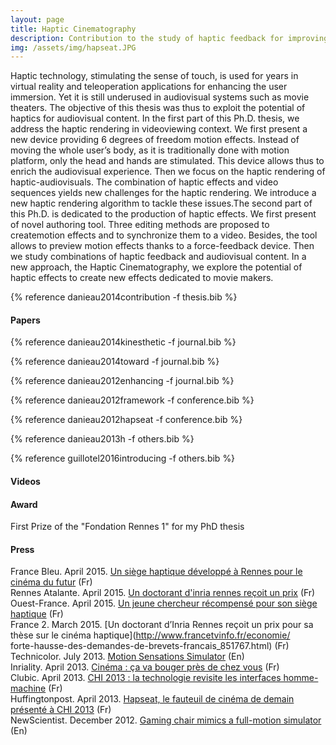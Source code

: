 ```yaml
---
layout: page
title: Haptic Cinematography
description: Contribution to the study of haptic feedback for improving the audiovisual experience
img: /assets/img/hapseat.JPG
---
```


Haptic technology, stimulating the sense of touch, is used for years in virtual reality and teleoperation applications for enhancing the user immersion. Yet it is still underused in audiovisual systems such as movie theaters. The objective of this thesis was thus to exploit the potential of haptics for audiovisual content. In the first part of this Ph.D. thesis, we address the haptic rendering in videoviewing context. We first present a new device providing 6 degrees of freedom motion effects. Instead of moving the whole user’s body, as it is traditionally done with motion platform, only the head and hands are stimulated. This device allows thus to enrich the audiovisual experience. Then we focus on the haptic rendering of haptic-audiovisuals. The combination of haptic effects and video sequences yields new challenges for the haptic rendering. We introduce a new haptic rendering algorithm to tackle these issues.The second part of this Ph.D. is dedicated to the production of haptic effects. We first present of novel authoring tool. Three editing methods are proposed to createmotion effects and to synchronize them to a video. Besides, the tool allows to preview motion effects thanks to a force-feedback device. Then we study combinations of haptic feedback and audiovisual content. In a new approach, the Haptic Cinematography, we explore the potential of haptic effects to create new effects dedicated to movie makers.

{% reference danieau2014contribution -f thesis.bib %}

#### Papers

{% reference danieau2014kinesthetic -f journal.bib %}

{% reference danieau2014toward -f journal.bib %}

{% reference danieau2012enhancing -f journal.bib %}

{% reference danieau2012framework -f conference.bib %}

{% reference danieau2012hapseat -f conference.bib %}

{% reference danieau2013h -f others.bib %}

{% reference guillotel2016introducing -f others.bib %}

#### Videos 

<div class="video_row">
    <object type="text/html" data="http://www.dailymotion.com/embed/video/x18c4wc" style="width:700px;height:394px;"></object>
</div>

<div class="video_row">
    <object type="text/html" data="http://www.dailymotion.com/embed/video/xpd4an" style="width:700px;height:394px;"></object>
</div>

<div class="video_row">
    <object type="text/html" data="http://www.dailymotion.com/embed/video/xw5wjg" style="width:700px;height:394px;"></object>
</div>

<div class="video_row">
   <object type="text/html" data="http://www.dailymotion.com/embed/video/x6uc0z3" style="width:700px;height:394px;"></object>
</div>

<div class="video_row">
    <object type="text/html" data="http://www.dailymotion.com/embed/video/x12uncv" style="width:700px;height:394px;"></object>
</div>

<div class="video_row">
    <object type="text/html" data="http://www.youtube.com/embed/dOz2aE560Mg" style="width:700px;height:394px;"></object>
</div>

#### Award

First Prize of the "Fondation Rennes 1" for my PhD thesis

#### Press

France Bleu. April 2015. [Un siège haptique développé à Rennes pour le cinéma du futur](http://www.francebleu.fr/loisirs/cinema/un-siege-haptique-developpe-rennes-pour-le-cinema-du-futur-2291427) (Fr) <br />
Rennes Atalante. April 2015. [Un doctorant d'inria rennes reçoit un prix](http://www.rennes-atalante.fr/actualites-technopole/actualites-de-la-technopole/blog/un-doctorant-dinria-rennes-recoit-un-prix-pour-sa-these-sur-le-cinema-haptique.html) (Fr)<br />
Ouest-France. April 2015. [Un jeune chercheur récompensé pour son siège haptique](http://jactiv.ouest-france.fr/campus/rennes-jeune-chercheur-recompense-pour-son-siege-haptique-46086) (Fr)<br />
France 2. March 2015. [Un doctorant d’Inria Rennes reçoit un prix pour sa thèse sur le cinéma haptique](http://www.francetvinfo.fr/economie/ <br />forte-hausse-des-demandes-de-brevets-francais_851767.html) (Fr)<br />
Technicolor. July 2013. [Motion Sensations Simulator](http://www.technicolor.com/en/who-we-are/press-news-center/news/motion-sensations-simulator) (En)<br />
Inriality. April 2013. [Cinéma : ça va bouger près de chez vous](http://www.inriality.fr/culture-loisirs/cinema/ihm/cinema-ca-va/) (Fr)<br />
Clubic. April 2013. [CHI 2013 : la technologie revisite les interfaces homme-machine](http://www.clubic.com/diaporama/photo-chi-2013-la-technologie-revisite-les-interfaces-homme-machine-61514/hapseat-868028/) (Fr) <br />
Huffingtonpost. April 2013. [Hapseat, le fauteuil de cinéma de demain présenté à CHI 2013](http://www.huffingtonpost.fr/2013/04/30/hapseat-fauteuil-cinema-chi-2013_n_3185478.html) (Fr) <br />
NewScientist. December 2012. [Gaming chair mimics a full-motion simulator](http://www.newscientist.com/blogs/onepercent/2012/12/gaming-chair-full-motion-simulator.html) (En) <br />